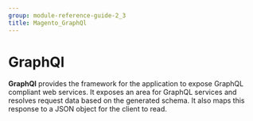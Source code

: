 ```yaml
---
group: module-reference-guide-2_3
title: Magento_GraphQl
---
```


# GraphQl

**GraphQl** provides the framework for the application to expose GraphQL compliant web services. It exposes an area for
GraphQL services and resolves request data based on the generated schema. It also maps this response to a JSON object 
for the client to read.


